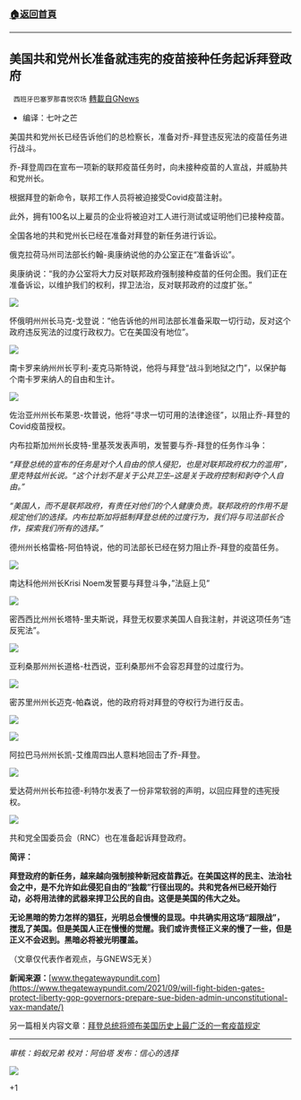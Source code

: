 ###  [:house:返回首頁](https://github.com/ourhimalayas/txt)
---


## 美国共和党州长准备就违宪的疫苗接种任务起诉拜登政府
` 西班牙巴塞罗那喜悦农场` [轉載自GNews](https://gnews.org/zh-hans/1524797/)

- 编译：七叶之芒


美国共和党州长已经告诉他们的总检察长，准备对乔-拜登违反宪法的疫苗任务进行战斗。

乔-拜登周四在宣布一项新的联邦疫苗任务时，向未接种疫苗的人宣战，并威胁共和党州长。

根据拜登的新命令，联邦工作人员将被迫接受Covid疫苗注射。

此外，拥有100名以上雇员的企业将被迫对工人进行测试或证明他们已接种疫苗。

全国各地的共和党州长已经在准备对拜登的新任务进行诉讼。

俄克拉荷马州司法部长约翰-奥康纳说他的办公室正在“准备诉讼”。

奥康纳说：“我的办公室将大力反对联邦政府强制接种疫苗的任何企图。我们正在准备诉讼，以维护我们的权利，捍卫法治，反对联邦政府的过度扩张。”

![](https://assets.gnews.org/wp-content/uploads/2021/09/unknown-5-9.png)

怀俄明州州长马克-戈登说：“他告诉他的州司法部长准备采取一切行动，反对这个政府违反宪法的过度行政权力。它在美国没有地位”。

![](https://assets.gnews.org/wp-content/uploads/2021/09/unknown-6-7.png)

南卡罗来纳州州长亨利-麦克马斯特说，他将与拜登“战斗到地狱之门”，以保护每个南卡罗来纳人的自由和生计。

![](https://assets.gnews.org/wp-content/uploads/2021/09/unknown-7-7.png)

佐治亚州州长布莱恩-坎普说，他将“寻求一切可用的法律途径”，以阻止乔-拜登的Covid疫苗授权。

内布拉斯加州州长皮特-里基茨发表声明，发誓要与乔-拜登的任务作斗争：

*“拜登总统的宣布的任务是对个人自由的惊人侵犯，也是对联邦政府权力的滥用”，里克特兹州长说。“这个计划不是关于公共卫生–这是关于政府控制和剥夺个人自由。”*

*“美国人，而不是联邦政府，有责任对他们的个人健康负责。联邦政府的作用不是规定他们的选择。内布拉斯加将抵制拜登总统的过度行为，我们将与司法部长合作，探索我们所有的选择。”*

德州州长格雷格-阿伯特说，他的司法部长已经在努力阻止乔-拜登的疫苗任务。

![](https://assets.gnews.org/wp-content/uploads/2021/09/unknown-8-8.png)

南达科他州州长Krisi Noem发誓要与拜登斗争，”法庭上见”

![](https://assets.gnews.org/wp-content/uploads/2021/09/unknown-9-8.png)

密西西比州州长塔特-里夫斯说，拜登无权要求美国人自我注射，并说这项任务“违反宪法”。

![](https://assets.gnews.org/wp-content/uploads/2021/09/unknown-10-8.png)

亚利桑那州州长道格-杜西说，亚利桑那州不会容忍拜登的过度行为。

![](https://assets.gnews.org/wp-content/uploads/2021/09/unknown-11-6.png)

密苏里州州长迈克-帕森说，他的政府将对拜登的夺权行为进行反击。

![](https://assets.gnews.org/wp-content/uploads/2021/09/unknown-12-5.png)

![](https://assets.gnews.org/wp-content/uploads/2021/09/unknown-13-5.png)

阿拉巴马州州长凯-艾维周四出人意料地回击了乔-拜登。

![](https://assets.gnews.org/wp-content/uploads/2021/09/unknown-14-5.png)

爱达荷州州长布拉德-利特尔发表了一份非常软弱的声明，以回应拜登的违宪授权。

![](https://assets.gnews.org/wp-content/uploads/2021/09/unknown-15-3.png)

共和党全国委员会（RNC）也在准备起诉拜登政府。

**简评：**

**拜登政府的新任务，越来越向强制接种新冠疫苗靠近。在美国这样的民主、法治社会之中，是不允许如此侵犯自由的“独裁”行径出现的。共和党各州已经开始行动，必将用法律的武器来捍卫公民的自由。这便是美国的伟大之处。**

**无论黑暗的势力怎样的猖狂，光明总会慢慢的显现。中共确实用这场“超限战”，搅乱了美国。但是美国人正在慢慢的觉醒。我们或许责怪正义来的慢了一些，但是正义不会迟到。黑暗必将被光明覆盖。**

（文章仅代表作者观点，与GNEWS无关）

**新闻来源：**[www.thegatewaypundit.com](https://www.thegatewaypundit.com/2021/09/will-fight-biden-gates-protect-liberty-gop-governors-prepare-sue-biden-admin-unconstitutional-vax-mandate/)

另一篇相关内容文章：[拜登总统将颁布美国历史上最广泛的一套疫苗规定](https://gnews.org/zh-hans/1524790/)

* * *

*审核：蚂蚁兄弟*
*校对：阿伯塔*
*发布：信心的选择*

![](https://assets.gnews.org/wp-content/uploads/2021/09/GNEWS_CH.-5-1536x1086-1.jpeg)

+1
